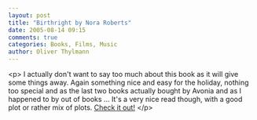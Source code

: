 ```yaml
---
layout: post
title: "Birthright by Nora Roberts"
date: 2005-08-14 09:15
comments: true
categories: Books, Films, Music
author: Oliver Thylmann
---
```



&lt;p&gt;
I actually don't want to say too much about this book as it will give some things away. Again something nice and easy for the holiday, nothing too special and as the last two books actually bought by Avonia and as I happened to by out of books ... It's a very nice read though, with a good plot or rather mix of plots. [Check it out!](http://www.amazon.com/exec/obidos/tg/detail/-/0515137111/)
&lt;/p&gt;


